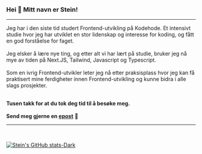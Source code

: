 ### Hei 👋 Mitt navn er Stein!

<hr>
Jeg har i den siste tid studert Frontend-utvikling på Kodehode. Et intensivt studie hvor jeg har utviklet en stor lidenskap og interesse for koding, og fått en god forståelse for faget.
<br>
<br>
Jeg elsker å lære nye ting, og etter alt vi har lært på studie, bruker jeg nå mye av tiden på Next.JS, Tailwind, Javascript og Typescript.
<br>
<br>
Som en ivrig Frontend-utvikler leter jeg nå etter praksisplass hvor jeg kan få praktisert mine ferdigheter innen Frontend-utvikling og kunne bidra i alle slags prosjekter.
<br>
<br>

**Tusen takk for at du tok deg tid til å besøke meg.**
<br>
<br>
**Send meg gjerne en [epost](mailto:stein.jfu@gmail.com)** 🙂
<br>
<hr>
<br>

[![Stein's GitHub stats-Dark](https://github-readme-stats.vercel.app/api?username=Stein-B06&show_icons=true&theme=light#gh-dark-mode-only)](https://github.com/Stein-B06/github-readme-stats#gh-dark-mode-only)
<!---
Stein-B06/Stein-B06 is a ✨ special ✨ repository because its `README.md` (this file) appears on your GitHub profile.
You can click the Preview link to take a look at your changes.
--->
